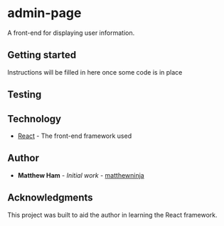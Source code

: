 # admin-page

A front-end for displaying user information.

## Getting started

Instructions will be filled in here once some code is in place

## Testing
## Technology

* [React](https://reactjs.org/) - The front-end framework used

## Author

* **Matthew Ham** - *Initial work* - [matthewninja](https://github.com/matthewninja)

## Acknowledgments

This project was built to aid the author in learning the React framework.